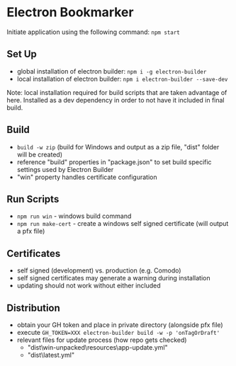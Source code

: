 # Electron Bookmarker

Initiate application using the following command: `npm start`

## Set Up

- global installation of electron builder: `npm i -g electron-builder`
- local installation of electron builder: `npm i electron-builder --save-dev`

Note: local installation required for build scripts that are taken advantage of here. Installed as a dev dependency in order to not have it included in final build.

## Build

- `build -w zip` (build for Windows and output as a zip file, "dist" folder will be created)
- reference "build" properties in "package.json" to set build specific settings used by Electron Builder
- "win" property handles certificate configuration

## Run Scripts

- `npm run win` - windows build command
- `npm run make-cert` - create a windows self signed certificate (will output a pfx file)

## Certificates

- self signed (development) vs. production (e.g. Comodo)
- self signed certificates may generate a warning during installation
- updating should not work without either included

## Distribution

- obtain your GH token and place in private directory (alongside pfx file)
- execute `GH_TOKEN=XXX electron-builder build -w -p 'onTagOrDraft'`
- relevant files for update process (how repo gets checked)
  - "dist\win-unpacked\resources\app-update.yml"
  - "dist\latest.yml"
